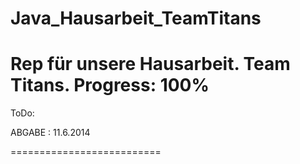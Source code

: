 Java_Hausarbeit_TeamTitans
==========================
Rep für unsere Hausarbeit.
Team Titans.
Progress: 100%
==========================
ToDo:

ABGABE : 11.6.2014

==========================

